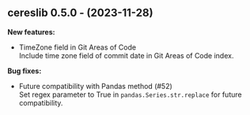 ## cereslib 0.5.0 - (2023-11-28)

**New features:**

 * TimeZone field in Git Areas of Code\
   Include time zone field of commit date in Git Areas of Code index.

**Bug fixes:**

 * Future compatibility with Pandas method (#52)\
   Set regex parameter to True in `pandas.Series.str.replace` for future
   compatibility.

